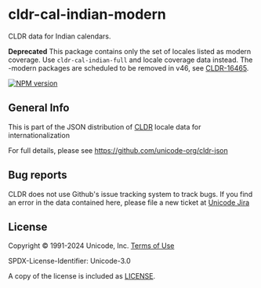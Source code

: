 # cldr-cal-indian-modern

CLDR data for Indian calendars.

**Deprecated** This package contains only the set of locales listed as modern coverage. Use `cldr-cal-indian-full` and locale coverage data instead. The -modern packages are scheduled to be removed in v46, see [CLDR-16465](https://unicode-org.atlassian.net/browse/CLDR-16465).


[![NPM version](https://img.shields.io/npm/v/cldr-cal-indian-modern.svg?style=flat)](https://www.npmjs.org/package/cldr-cal-indian-modern)

## General Info

This is part of the JSON distribution of [CLDR](https://cldr.unicode.org/)
locale data for internationalization

For full details, please see <https://github.com/unicode-org/cldr-json>

## Bug reports

CLDR does not use Github's issue tracking system to track bugs.  If you find an error in
the data contained here, please file a new ticket at [Unicode Jira](https://unicode-org.atlassian.net/projects/CLDR/issues)

## License

Copyright © 1991-2024 Unicode, Inc.
[Terms of Use](http://www.unicode.org/copyright.html)

SPDX-License-Identifier: Unicode-3.0

A copy of the license is included as [LICENSE](./LICENSE).
